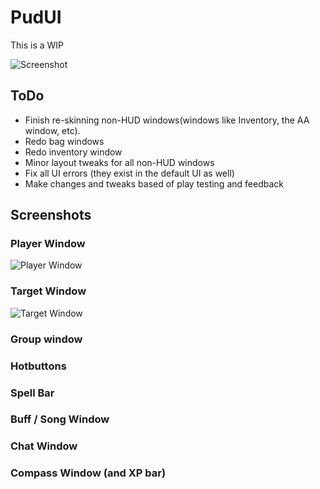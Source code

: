 # PudUI

This is a WIP

![Screenshot](https://github.com/user-attachments/assets/8b3c30ef-125c-4bef-bea6-42e418677b63)

## ToDo
- Finish re-skinning non-HUD windows(windows like Inventory, the AA window, etc).
- Redo bag windows
- Redo inventory window
- Minor layout tweaks for all non-HUD windows
- Fix all UI errors (they exist in the default UI as well)
- Make changes and tweaks based of play testing and feedback

## Screenshots

### Player Window
![Player Window](https://github.com/user-attachments/assets/2e31ab2d-aec8-4030-8272-7603d8ce0660)

### Target Window
![Target Window](https://github.com/user-attachments/assets/7b670102-7afe-4fc3-9ea4-1e4a7f32564f)

### Group window

### Hotbuttons

### Spell Bar

### Buff / Song Window

### Chat Window

### Compass Window (and XP bar)

